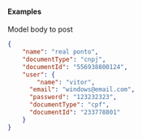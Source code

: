 #### **Examples** ####

Model body to post
```json
{
	"name": "real ponto",
	"documentType": "cnpj",
	"documentId": "556938800124",
	"user": {
		"name": "vitor",
      "email": "windows@email.com",
      "password": "123232323",
      "documentType": "cpf",
      "documentId": "233778801"
    }
}
```
